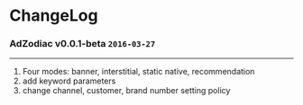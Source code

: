 # ChangeLog

### AdZodiac v0.0.1-beta `2016-03-27`
---
1. Four modes: banner, interstitial, static native, recommendation
2. add keyword parameters
3. change channel, customer, brand number setting policy

